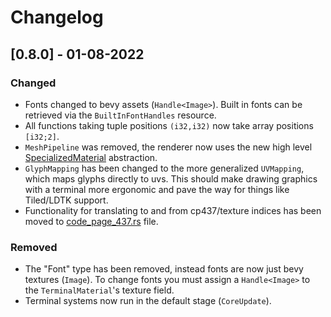 # Changelog
## [0.8.0] - 01-08-2022

### Changed
* Fonts changed to bevy assets (`Handle<Image>`). Built in fonts can be retrieved via the `BuiltInFontHandles` resource.
* All functions taking tuple positions `(i32,i32)` now take array positions `[i32;2]`.
* `MeshPipeline` was removed, the renderer now uses the new high level [SpecializedMaterial](https://docs.rs/bevy_pbr/0.6.0/bevy_pbr/trait.SpecializedMaterial.html) abstraction.
* `GlyphMapping` has been changed to the more generalized `UVMapping`, which maps glyphs directly to uvs. This should make drawing graphics with a terminal more ergonomic and pave the way for things like Tiled/LDTK support.
* Functionality for translating to and from cp437/texture indices has been moved to [code_page_437.rs](src/renderer/code_page_437.rs) file.

### Removed
* The "Font" type has been removed, instead fonts are now just bevy textures (`Image`). To change fonts you must assign a `Handle<Image>` to the `TerminalMaterial`'s texture field.
* Terminal systems now run in the default stage (`CoreUpdate`).